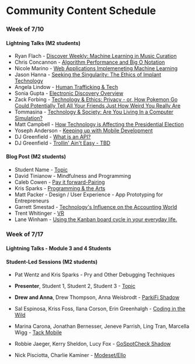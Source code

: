 # Community Content Schedule

### **Week of 7/10**

#### Lightning Talks (M2 students)

* Ryan Flach - [Discover Weekly: Machine Learning in Music Curation](https://gist.github.com/ryanflach/0baff2307228e878102bd8897561d777)
* Chris Concannon - [Algorithm Performance and Big O Notation](https://gist.github.com/concach/b73c0672bff3bf4a246ea6513882ed60)
* Nicole Marino - [Web Applications Implemeneting Machine Learning](https://gist.github.com/NicoleKMarino/d976bb663a2626b95e90c345df9e85c3)
* Jason Hanna - [Seeking the Singularity: The Ethics of Implant Technology](https://gist.github.com/Automatic365/b450abc97108f4799446ac46b84f4437)
* Angela Lindow - [Human Trafficking & Tech](https://gist.github.com/allindow/e47f8efe7f40b40c745b32a7b5ce71d3)
* Sonia Gupta - [Electronic Discovery Overview](https://gist.github.com/tgisg/856fbb7215fd2ea701517b9fe46219f7)
* Zack Forbing - [Technology & Ethics: Privacy -  or, How Pokemon Go Could Potentially Tell All Your Friends Just How Weird You Really Are](http://gist.github.com/username/link-to-my-outline-gist)
* Tommasina - [Technology & Society: Are You Living In a Computer Simulation?](https://gist.github.com/chompasina/5ed20c6d65bcd975b1f5a964339e0b6c)
* Matt Campbell - [How Technology is Affecting the Presidential Election](https://gist.github.com/matthewecampbell/5d6ed2105492b635ac6638887fed0e8b)
* Yoseph Anderson - [Keeping up with Mobile Development](https://gist.github.com/Yoyo2Code/9f55e0929ac5f88d54d349dc623f0a6b)
* DJ Greenfield - [What is an API?](https://gist.github.com/AllPurposeName/71b0fefbbca41c475302fad499d470f7)
* DJ Greenfield - [Trollin' Ain't Easy - TBD](https://gist.github.com/AllPurposeName/262a51887c71b3edef205b80216e57c9)

#### Blog Post (M2 students)

* Student Name - [Topic](http://gist.github.com/username/link-to-my-outline-gist)
* David Tinianow - Mindfulness and Programming
* Caleb Cowen - [Pay it forward-Pairing](https://caleb9193.github.io/2016/07/15/pay-it-forward.html)
* Kris Sparks - [Programming & the Arts](http://gist.github.com/username/link-to-my-outline-gist)
* Matt Packer - Design / User Experience - App Prototyping for Entrepreneurs
* Garrett Smestad - [Technology's Influence on the Accounting World](http://gist.github.com/username/link-to-my-outline-gist)
* Trent Whitinger - [VR](https://gist.github.com/twhitinger/736a6ca83448bdc0200b22684eff9efa)
* Lane Winham - [Using the Kanban board cycle in your everyday life.](https://gist.github.com/Laner12/32f7c16faf392901d5db1977ece5b7a9)


### **Week of 7/17**

#### Lightning Talks - Module 3 and 4 Students

#### Student-Led Sessions (M2 students)
* Pat Wentz and Kris Sparks - Pry and Other Debugging Techniques

* **Presenter**, Student 1, Student 2, Student 3 - [Topic](http://gist.github.com/username/link-to-my-outline-gist)
* **Drew and Anna**, Drew Thompson, Anna Weisbrodt - [ParkiFi Shadow](https://gist.github.com/drew-t/159fca0c0d1ffc79fb9f3bd4f1309ba9)
* Sal Espinosa, Kriss Foss, Ilana Corson, Erin Greenhalgh - [Coding in the Wild](https://github.com/s-espinosa/AIS/blob/master/outline.md)
* Marina Carona, Jonathan Bernesser, Jeneve Parrish, Ling Tran, Marcella Wigg - [Tack Mobile](https://gist.github.com/marcellawigg/f6f44bab833fb2055bbd703f401f897e)
* Robbie Jaeger, Kerry Sheldon, Lucy Fox - [GoSpotCheck Shadow](https://gist.github.com/lucyfox4131/ddb8e0724da84ab0464cc1787e2a59cb)
* Nick Pisciotta, Charlie Kaminer -
[Modeset/Ello](https://gist.github.com/nickpisciotta/fc793eca1c798f20c4dcde13400687d0)

